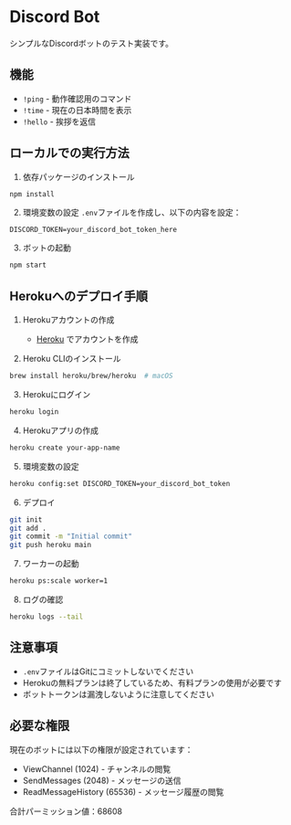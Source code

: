 # Discord Bot

シンプルなDiscordボットのテスト実装です。

## 機能

- `!ping` - 動作確認用のコマンド
- `!time` - 現在の日本時間を表示
- `!hello` - 挨拶を返信

## ローカルでの実行方法

1. 依存パッケージのインストール
```bash
npm install
```

2. 環境変数の設定
`.env`ファイルを作成し、以下の内容を設定：
```
DISCORD_TOKEN=your_discord_bot_token_here
```

3. ボットの起動
```bash
npm start
```

## Herokuへのデプロイ手順

1. Herokuアカウントの作成
   - [Heroku](https://signup.heroku.com/) でアカウントを作成

2. Heroku CLIのインストール
```bash
brew install heroku/brew/heroku  # macOS
```

3. Herokuにログイン
```bash
heroku login
```

4. Herokuアプリの作成
```bash
heroku create your-app-name
```

5. 環境変数の設定
```bash
heroku config:set DISCORD_TOKEN=your_discord_bot_token
```

6. デプロイ
```bash
git init
git add .
git commit -m "Initial commit"
git push heroku main
```

7. ワーカーの起動
```bash
heroku ps:scale worker=1
```

8. ログの確認
```bash
heroku logs --tail
```

## 注意事項

- `.env`ファイルはGitにコミットしないでください
- Herokuの無料プランは終了しているため、有料プランの使用が必要です
- ボットトークンは漏洩しないように注意してください

## 必要な権限

現在のボットには以下の権限が設定されています：
- ViewChannel (1024) - チャンネルの閲覧
- SendMessages (2048) - メッセージの送信
- ReadMessageHistory (65536) - メッセージ履歴の閲覧

合計パーミッション値：68608